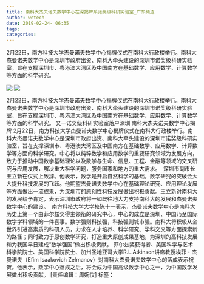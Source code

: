```yaml
---
title: 南科大杰夫诺夫数学中心在深揭牌系诺奖级科研实验室_广东频道
author: wetech
date: 2019-02-24- 06:35
tags: 
categories: 
---
```

2月22日，南方科技大学杰曼诺夫数学中心揭牌仪式在南科大行政楼举行。南科大杰曼诺夫数学中心是深圳市政府出资、南科大牵头建设的深圳市诺奖级科研实验室，旨在支撑深圳市、粤港澳大湾区及中国南方在基础数学、应用数学、计算数学等方面的科学研究。
<!-- more -->
                
<img align="center" border="0" src="http://p2.ifengimg.com/fck/2019_09/4b742f182af2bba_w798_h535.png" />
                
<img align="center" border="0" src="http://p2.ifengimg.com/a/2016/0810/204c433878d5cf9size1_w16_h16.png" />
                
            
2月22日，南方科技大学杰曼诺夫数学中心揭牌仪式在南科大行政楼举行。南科大杰曼诺夫数学中心是深圳市政府出资、南科大牵头建设的深圳市诺奖级科研实验室，旨在支撑深圳市、粤港澳大湾区及中国南方在基础数学、应用数学、计算数学等方面的科学研究。
又一诺奖级科研实验室落户深圳 南科大杰夫诺夫数学中心揭牌
2月22日，南方科技大学杰曼诺夫数学中心揭牌仪式在南科大行政楼举行。南科大杰曼诺夫数学中心是深圳市政府出资、南科大牵头建设的深圳市诺奖级科研实验室，旨在支撑深圳市、粤港澳大湾区及中国南方在基础数学、应用数学、计算数学等方面的科学研究。中心将以纯粹数学和应用数学的重要研究领域为发展方向，致力于推动中国数学基础理论以及数学与生命、信息、工程、金融等领域的交叉研究与应用发展，解决重大科学问题，服务国家和地方的重大需求。 
深圳市副市长王立新在仪式上致辞。他表示，数学是开启自然科学的基础，数学研究的突破会大大提升科技发展的飞跃。他期望杰曼诺夫数学中心在基础理论研究、应用理论发展等方面做出一流成果，为深圳市的原创性科技发展做出积极贡献。王立新对南科大的发展给予肯定，表示深圳市政府将一如既往地大力支持南科大的发展和杰曼诺夫数学中心的建设。 
南方科技大学大学校陈十一表示，杰曼诺夫数学中心是南科大历史上第一个由菲尔兹奖得主领衔的研究中心，中心的成立是深圳、中国乃至国际数学学科领域的一件喜事。数学强则科技强，科技强则城市强。南科大将积极从全世界引进高素质的科研人员，力求在人才培养、科学研究、学科交叉等方面探索新的路径；同时致力于原创数学研究，打造重大原创成果基地，为深圳的高科技发展和为我国早日建成“数学强国”做出积极贡献。
菲尔兹奖获得者、美国科学与艺术科学院院士、美国科学院院士、加州圣地亚哥大学R.L.Atkinson讲席教授埃菲・杰曼诺夫（Efim Isaakovich Zelmanov）对南科大杰曼诺夫数学中心的落成表示祝贺。他表示，数学中心落成之后，将会成为中国高级数学中心之一，为中国数学发展做出积极贡献。
[责任编辑：周婉仪]
标签：
 
 
 
             
